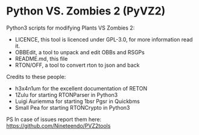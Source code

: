 # Python VS. Zombies 2 (PyVZ2)
Python3 scripts for modifying Plants VS Zombies 2:
- LICENCE, this tool is licenced under GPL-3.0, for more information read it.
- OBBEdit, a tool to unpack and edit OBBs and RSGPs
- README.md, this file
- RTON/OFF, a tool to convert rton to json and back

Credits to these people:
- h3x4n1um for the excellent documentation of RETON
- 1Zulu for starting RTONParser in Python3
- Luigi Auriemma for starting 1bsr Pgsr in Quickbms
- Small Pea for starting RTONCrypto in Python3

PS In case of issues report them here: https://github.com/Nineteendo/PVZ2tools
